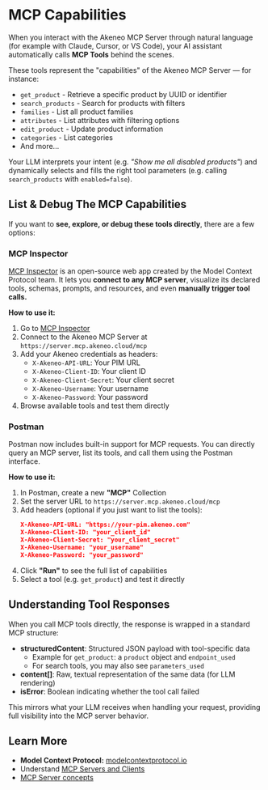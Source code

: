 # MCP Capabilities

When you interact with the Akeneo MCP Server through natural language (for example with Claude, Cursor, or VS Code), your AI assistant automatically calls **MCP Tools** behind the scenes.

These tools represent the "capabilities" of the Akeneo MCP Server — for instance:

- `get_product` - Retrieve a specific product by UUID or identifier
- `search_products` - Search for products with filters
- `families` - List all product families
- `attributes` - List attributes with filtering options
- `edit_product` - Update product information
- `categories` - List categories
- And more...

Your LLM interprets your intent (e.g. *"Show me all disabled products"*) and dynamically selects and fills the right tool parameters (e.g. calling `search_products` with `enabled=false`).

## List & Debug The MCP Capabilities

If you want to **see, explore, or debug these tools directly**, there are a few options:

### MCP Inspector

[MCP Inspector](https://github.com/modelcontextprotocol/inspector) is an open-source web app created by the Model Context Protocol team. It lets you **connect to any MCP server**, visualize its declared tools, schemas, prompts, and resources, and even **manually trigger tool calls.**

**How to use it:**

1. Go to [MCP Inspector](https://github.com/modelcontextprotocol/inspector)
2. Connect to the Akeneo MCP Server at `https://server.mcp.akeneo.cloud/mcp`
3. Add your Akeneo credentials as headers:
   - `X-Akeneo-API-URL`: Your PIM URL
   - `X-Akeneo-Client-ID`: Your client ID
   - `X-Akeneo-Client-Secret`: Your client secret
   - `X-Akeneo-Username`: Your username
   - `X-Akeneo-Password`: Your password
4. Browse available tools and test them directly

### Postman

Postman now includes built-in support for MCP requests. You can directly query an MCP server, list its tools, and call them using the Postman interface.

**How to use it:**

1. In Postman, create a new **"MCP"** Collection
2. Set the server URL to `https://server.mcp.akeneo.cloud/mcp`
3. Add headers (optional if you just want to list the tools):
   ```json
   X-Akeneo-API-URL: "https://your-pim.akeneo.com"
   X-Akeneo-Client-ID: "your_client_id"
   X-Akeneo-Client-Secret: "your_client_secret"
   X-Akeneo-Username: "your_username"
   X-Akeneo-Password: "your_password"
   ```
4. Click **"Run"** to see the full list of capabilities
5. Select a tool (e.g. `get_product`) and test it directly

## Understanding Tool Responses

When you call MCP tools directly, the response is wrapped in a standard MCP structure:

- **structuredContent**: Structured JSON payload with tool-specific data
  - Example for `get_product`: a `product` object and `endpoint_used`
  - For search tools, you may also see `parameters_used`
- **content[]**: Raw, textual representation of the same data (for LLM rendering)
- **isError**: Boolean indicating whether the tool call failed

This mirrors what your LLM receives when handling your request, providing full visibility into the MCP server behavior.

## Learn More

- **Model Context Protocol:** [modelcontextprotocol.io](https://modelcontextprotocol.io/)
- Understand [MCP Servers and Clients](https://modelcontextprotocol.io/docs/learn/architecture)
- [MCP Server concepts](https://modelcontextprotocol.io/docs/learn/server-concepts)
